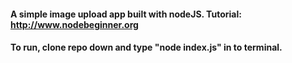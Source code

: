 #### A simple image upload app built with nodeJS. Tutorial: http://www.nodebeginner.org
#### To run, clone repo down and type "node index.js" in to terminal.